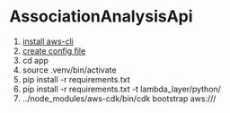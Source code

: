 # AssociationAnalysisApi

1. [install aws-cli](https://docs.aws.amazon.com/cli/latest/userguide/getting-started-install.html)
1. [create config file](https://docs.aws.amazon.com/cli/latest/userguide/cli-configure-quickstart.html)
1. cd app
1. source .venv/bin/activate
1. pip install -r requirements.txt
1. pip install -r requirements.txt -t lambda_layer/python/
1. ../node_modules/aws-cdk/bin/cdk bootstrap aws://<account ID>/<region name>